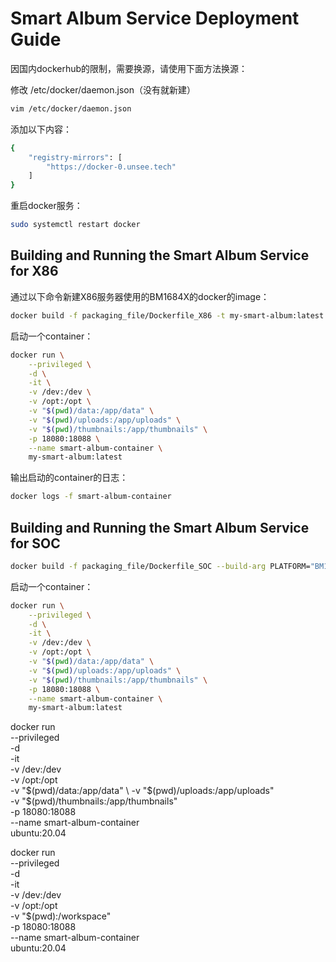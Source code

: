 # Smart Album Service Deployment Guide
因国内dockerhub的限制，需要换源，请使用下面方法换源：

修改 /etc/docker/daemon.json（没有就新建）
```bash
vim /etc/docker/daemon.json
```
添加以下内容：
```bash
{
    "registry-mirrors": [
        "https://docker-0.unsee.tech"
    ]
}
```
重启docker服务：
```bash
sudo systemctl restart docker
```
## Building and Running the Smart Album Service for X86
通过以下命令新建X86服务器使用的BM1684X的docker的image：
```bash
docker build -f packaging_file/Dockerfile_X86 -t my-smart-album:latest .
```
启动一个container：
```bash
docker run \
    --privileged \
    -d \
    -it \
    -v /dev:/dev \
    -v /opt:/opt \
    -v "$(pwd)/data:/app/data" \
    -v "$(pwd)/uploads:/app/uploads" \
    -v "$(pwd)/thumbnails:/app/thumbnails" \
    -p 18080:18088 \
    --name smart-album-container \
    my-smart-album:latest
```
输出启动的container的日志：
```bash
docker logs -f smart-album-container
```
## Building and Running the Smart Album Service for SOC
```bash
docker build -f packaging_file/Dockerfile_SOC --build-arg PLATFORM="BM1684X" -t my-smart-album:latest . 
```

启动一个container：
```bash
docker run \
    --privileged \
    -d \
    -it \
    -v /dev:/dev \
    -v /opt:/opt \
    -v "$(pwd)/data:/app/data" \
    -v "$(pwd)/uploads:/app/uploads" \
    -v "$(pwd)/thumbnails:/app/thumbnails" \
    -p 18080:18088 \
    --name smart-album-container \
    my-smart-album:latest
```
docker run \
    --privileged \
    -d \
    -it \
    -v /dev:/dev \
    -v /opt:/opt \
    -v "$(pwd)/data:/app/data" \
    -v "$(pwd)/uploads:/app/uploads" \
    -v "$(pwd)/thumbnails:/app/thumbnails" \
    -p 18080:18088 \
    --name smart-album-container \
    ubuntu:20.04

docker run \
    --privileged \
    -d \
    -it \
    -v /dev:/dev \
    -v /opt:/opt \
    -v "$(pwd):/workspace" \
    -p 18080:18088 \
    --name smart-album-container \
    ubuntu:20.04